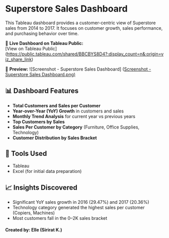 # Superstore Sales Dashboard

This Tableau dashboard provides a customer-centric view of Superstore sales from 2014 to 2017. It focuses on customer growth, sales performance, and purchasing behavior over time.

🔗 **Live Dashboard on Tableau Public:**  
[View on Tableau Public] (https://public.tableau.com/shared/BBCBYS8D4?:display_count=n&:origin=viz_share_link)

📸 **Preview:**
![Screenshot - Superstore Sales Dashboard] ([Screenshot - Superstore Sales Dashboard.png)](https://github.com/ellesirirat/My-project-dashboard/blob/main/Screenshot%20-%20Superstore%20Sales%20Dashboard.png)

## 📊 Dashboard Features

- **Total Customers and Sales per Customer**
- **Year-over-Year (YoY) Growth** in customers and sales
- **Monthly Trend Analysis** for current year vs previous years
- **Top Customers by Sales**
- **Sales Per Customer by Category** (Furniture, Office Supplies, Technology)
- **Customer Distribution by Sales Bracket**

## 🧰 Tools Used

- Tableau
- Excel (for initial data preparation)

## 📈 Insights Discovered

- Significant YoY sales growth in 2016 (29.47%) and 2017 (20.36%)
- Technology category generated the highest sales per customer (Copiers, Machines)
- Most customers fall in the 0–2K sales bracket

#### Created by: Elle (Sirirat K.)

